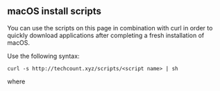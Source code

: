 ## macOS install scripts

You can use the scripts on this page in combination with curl in order to quickly download applications after completing a fresh installation of macOS.

Use the following syntax:

`curl -s http://techcount.xyz/scripts/<script name> | sh`
  
where <script name> is replaced by:
  * personal
  * image
  
## Personal
  * [Chrome](www.google.com/chrome)
  * [Firefox](https://www.mozilla.org/en-US/firefox/)
  * [VLC](https://www.videolan.org/vlc/)
  * [Caffeine](http://lightheadsw.com/caffeine/)
  * [Sublime Text 2](http://www.sublimetext.com/2)
  * [f.lux](https://justgetflux.com/)
  * [Cyberduck](https://cyberduck.io/)
  * [Grand Perspective](http://grandperspectiv.sourceforge.net/)
  * [The Unarchiver](https://theunarchiver.com/)
  * [Calibre](https://calibre-ebook.com/download)
  
  ## Image
  * [Chrome](www.google.com/chrome)
  * [Firefox](https://www.mozilla.org/en-US/firefox/)
  * [VLC](https://www.videolan.org/vlc/)
  * [The Unarchiver](https://theunarchiver.com/)
